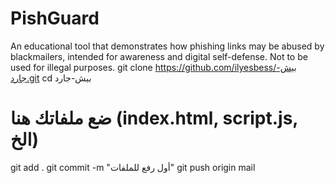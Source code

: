 # PishGuard
An educational tool that demonstrates how phishing links may be abused by blackmailers, intended for awareness and digital self-defense. Not to be used for illegal purposes.
git clone https://github.com/ilyesbess/بيش-جارد.git
cd بيش-جارد
# ضع ملفاتك هنا (index.html, script.js, الخ)
git add .
git commit -m "أول رفع للملفات"
git push origin mail
